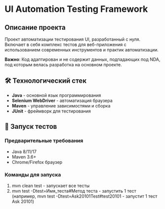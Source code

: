# UI Automation Testing Framework

## Описание проекта
Проект автоматизации тестирования UI, разработанный с нуля. Включает в себя комплекс тестов для веб-приложения с использованием современных инструментов и практик автоматизации.

**Важно**: Код адаптирован и не содержит данных, подпадающих под NDA, под которым велась разработка на основном проекте.

## 🛠 Технологический стек
- **Java** - основной язык программирования
- **Selenium WebDriver** - автоматизация браузера
- **Maven** - управление зависимостями и сборка
- **JUnit**  - фреймворк для тестирования

## 🚀 Запуск тестов

### Предварительные требования
- Java 8/11/17
- Maven 3.6+
- Chrome/Firefox браузер

### Команды для запуска
1. mvn clean test - запускает все тесты <br>
2. mvn test -Dtest=Имя_теста#Метод теста - запустить 1 тест (например, mvn test -Dtest=Ask20101Test#test20101 - запустит 1 тест Ask 20101)<br>
